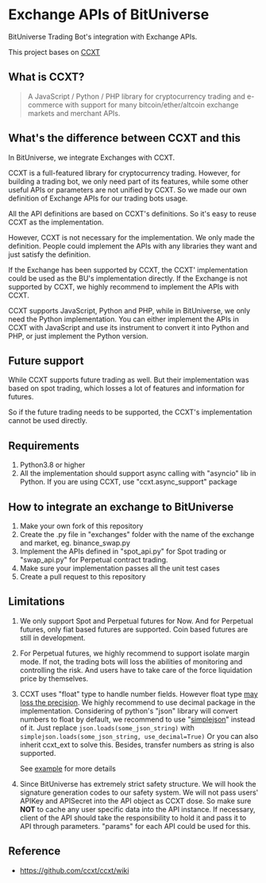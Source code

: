 
# Exchange APIs of BitUniverse

BitUniverse Trading Bot's integration with Exchange APIs. 

This project bases on [CCXT](https://github.com/ccxt/ccxt)


## What is CCXT?
> A JavaScript / Python / PHP library for cryptocurrency trading and e-commerce with support for many bitcoin/ether/altcoin exchange markets and merchant APIs.

## What's the difference between CCXT and this

In BitUniverse, we integrate Exchanges with CCXT.

CCXT is a full-featured library for cryptocurrency trading.
However, for building a trading bot, we only need part of its features, while some other useful APIs or parameters are not unified by CCXT.
So we made our own definition of Exchange APIs for our trading bots usage.

All the API definitions are based on CCXT's definitions. So it's easy to reuse CCXT as the implementation.

However, CCXT is not necessary for the implementation. 
We only made the definition. People could implement the APIs with any libraries they want and just satisfy the definition.

If the Exchange has been supported by CCXT, the CCXT' implementation could be used as the BU's implementation directly.
If the Exchange is not supported by CCXT, we highly recommend to implement the APIs with CCXT. 

CCXT supports JavaScript, Python and PHP, while in BitUniverse, we only need the Python implementation. 
You can either implement the APIs in CCXT with JavaScript and use its instrument to convert it into Python and PHP, or just implement the Python version.

## Future support

While CCXT supports future trading as well. 
But their implementation was based on spot trading, which losses a lot of features and information for futures.

So if the future trading needs to be supported, the CCXT's implementation cannot be used directly. 

## Requirements

1. Python3.8 or higher
2. All the implementation should support async calling with "asyncio" lib in Python. If you are using CCXT, use "ccxt.async_support" package

## How to integrate an exchange to BitUniverse

1. Make your own fork of this repository 
2. Create the .py file in "exchanges" folder with the name of the exchange and market, eg. binance_swap.py
3. Implement the APIs defined in "spot_api.py" for Spot trading or "swap_api.py" for Perpetual contract trading.
4. Make sure your implementation passes all the unit test cases
5. Create a pull request to this repository

## Limitations

1. We only support Spot and Perpetual futures for Now.
   And for Perpetual futures, only fiat based futures are supported. 
   Coin based futures are still in development.
   
2. For Perpetual futures, we highly recommend to support isolate margin mode. 
   If not, the trading bots will loss the abilities of monitoring and controlling the risk.
   And users have to take care of the force liquidation price by themselves.   

3. CCXT uses "float" type to handle number fields. However float type [may loss the precision](https://docs.python.org/3/tutorial/floatingpoint.html).
   We highly recommend to use decimal package in the implementation. 
   Considering of python's "json" library will convert numbers to float by default, we recommend to use "[simplejson](https://simplejson.readthedocs.io/en/latest/)" instead of it.
   Just replace `json.loads(some_json_string)` with `simplejson.loads(some_json_string, use_decimal=True)`
   Or you can also inherit ccxt_ext to solve this. Besides, transfer numbers as string is also supported.
   
   See [example](examples/binance_swap.py) for more details

4. Since BitUniverse has extremely strict safety structure. We will hook the signature generation codes to our safety system. 
   We will not pass users' APIKey and APISecret into the API object as CCXT dose. 
   So make sure **NOT** to cache any user specific data into the API instance.
   If necessary, client of the API should take the responsibility to hold it and pass it to API through parameters.
   "params" for each API could be used for this.

## Reference

* https://github.com/ccxt/ccxt/wiki
